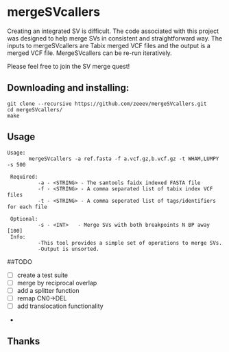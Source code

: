 # mergeSVcallers
Creating an integrated SV is difficult.  The code associated with this project was designed to help merge SVs in consistent and straightforward way.  The inputs to mergeSVcallers are Tabix merged VCF files and the output is a merged VCF file.  MergeSVcallers can be re-run iteratively. 

Please feel free to join the SV merge quest!

## Downloading and installing:
```
git clone --recursive https://github.com/zeeev/mergeSVcallers.git
cd mergeSVcallers/
make
```

## Usage

```
Usage:
       mergeSVcallers -a ref.fasta -f a.vcf.gz,b.vcf.gz -t WHAM,LUMPY -s 500

 Required:
          -a - <STRING> - The samtools faidx indexed FASTA file
          -f - <STRING> - A comma separated list of tabix index VCF files
          -t - <STRING> - A comma seperated list of tags/identifiers for each file

 Optional:
          -s - <INT>   - Merge SVs with both breakpoints N BP away [100]
 Info:
          -This tool provides a simple set of operations to merge SVs.
          -Output is unsorted.
```
##TODO
- [ ] create a test suite
- [ ] merge by reciprocal overlap
- [ ] add a splitter function
- [ ] remap CN0->DEL
- [ ] add translocation functionality 
- 
## Thanks
 
